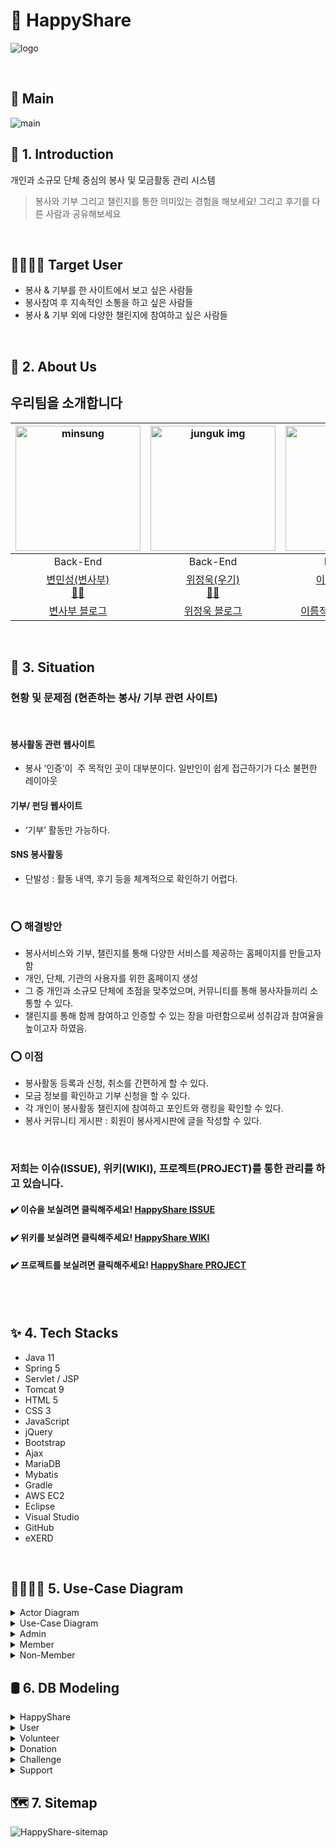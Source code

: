 # 💖 HappyShare 

![logo](https://user-images.githubusercontent.com/86590036/143727485-d17dbc6f-794e-40e6-a368-70279634deb8.jpg)


<br />

## 📌 Main 

![main](https://user-images.githubusercontent.com/86590036/143688493-f45eb512-2a38-4553-b729-7ad1b430c928.gif)



## 🚀 1. Introduction

개인과 소규모 단체 중심의 봉사 및 모금활동 관리 시스템

> 봉사와 기부 그리고 챌린지를 통한 의미있는 경험을 해보세요!  그리고 후기를 다른 사람과 공유해보세요

<br />


## 👨‍👩‍👧‍👦 Target User

- 봉사 & 기부를 한 사이트에서 보고 싶은 사람들
- 봉사참여 후 지속적인 소통을 하고 싶은 사람들
- 봉사 & 기부 외에 다양한 챌린지에 참여하고 싶은 사람들


<br />

## 🌱 2. About Us

## 우리팀을 소개합니다 

|                     <img src="https://avatars.githubusercontent.com/u/86590036?v=4" width=200px alt="minsung"/>                      |                    <img src="https://avatars.githubusercontent.com/u/86589601?v=4" width=200px alt="junguk img"/>                    |                      <img src="https://avatars.githubusercontent.com/u/86590036?v=4" width=200px alt="_"/>                      |                     <img src="https://avatars.githubusercontent.com/u/86590036?v=4" width=200px alt="_">                      |                    <img src="https://avatars.githubusercontent.com/u/86590036?v=4" width=200px alt="_">              |
| :---------------------------------------------------------------------------------------------------------------------------: | :-------------------------------------------------------------------------------------------------------------------------------: | :-----------------------------------------------------------------------------------------------------------------------------------: | :---------------------------------------------------------------------------------------------------------------------------------: | :-------------------------------------------------------------------------------------------------------------------------------: |
|                                                           Back-End                                                            |                                                             Back-End                                                              |                                                               Back-End                                                                |                                                              Back-End                                                               |                                                             Front-End                                                             |
| [변민성(변사부)](https://github.com/minsungbyun) <br> [🙋‍♂️]() | [위정욱(우기)](https://github.com/wejunguk) <br> [👩‍💻]() | [이름적어주세요](https://www.naver.com) <br> [👨‍💻]() | [이름적어주세요](https://www.naver.com) <br> [👨‍💻]() | [이름적어주세요](https://www.naver.com) <br> [👩‍💻]() | [이름적어주세요](https://www.naver.com) <br> [👨‍💻]() |
|                                           [변사부 블로그](https://enjoydevelop.tistory.com)                                            |                                      [위정욱 블로그](#)                                      |                                             [이름적어주세요 블로그](https://www.naver.com)                                              |                                            [이름적어주세요 블로그](https://www.naver.com)                                             |                                           [이름적어주세요 블로그](https://www.naver.com)                                            |


<br />

## 📝 3. Situation

### 현황 및 문제점 (현존하는 봉사/ 기부 관련 사이트)
<br />

#### 봉사활동 관련 웹사이트 
- 봉사 ‘인증’이  주 목적인 곳이 대부분이다.
일반인이 쉽게 접근하기가 다소 불편한 레이아웃

#### 기부/ 펀딩 웹사이트
- ‘기부’ 활동만 가능하다.

#### SNS 봉사활동 
- 단발성 : 활동 내역, 후기 등을 체계적으로 확인하기 어렵다.
<br />

### ⭕ 해결방안

- 봉사서비스와 기부, 챌린지를 통해 다양한 서비스를 제공하는 홈페이지를 만들고자 함
- 개인, 단체, 기관의 사용자를 위한 홈페이지 생성
- 그 중 개인과 소규모 단체에 초점을 맞추었으며, 커뮤니티를 통해 봉사자들끼리 소통할 수 있다.
- 챌린지를 통해 함께 참여하고 인증할 수 있는 장을 마련함으로써 성취감과 참여율을 높이고자 하였음.

### ⭕ 이점

- 봉사활동 등록과 신청, 취소를 간편하게 할 수 있다.
- 모금 정보를 확인하고 기부 신청을 할 수 있다.
- 각 개인이 봉사활동 챌린지에 참여하고 포인트와 랭킹을 확인할 수 있다.
- 봉사 커뮤니티 게시판 : 회원이 봉사게시판에 글을 작성할 수 있다.

<br />

### 저희는 이슈(ISSUE), 위키(WIKI), 프로젝트(PROJECT)를 통한 관리를 하고 있습니다. <br />

<h4> ✔️ 이슈을 보실려면 클릭해주세요!
<a href='https://github.com/minsungbyun/happy-share/issues'>HappyShare ISSUE</a></h4>
</div>

<h4> ✔️ 위키를 보실려면 클릭해주세요!
<a href='https://github.com/minsungbyun/happy-share/wiki'>HappyShare WIKI</a></h4>
</div>

<h4> ✔️ 프로젝트를 보실려면 클릭해주세요!
<a href='https://github.com/minsungbyun/happy-share/projects/1'>HappyShare PROJECT</a></h4>
</div>

<br />
<br />


## ✨ 4. Tech Stacks

* Java 11
* Spring 5
* Servlet / JSP
* Tomcat 9
* HTML 5
* CSS 3
* JavaScript
* jQuery
* Bootstrap
* Ajax
* MariaDB
* Mybatis
* Gradle
* AWS EC2
* Eclipse
* Visual Studio
* GitHub
* eXERD


<br />

## 👨‍👩‍👧‍👧 5. Use-Case Diagram


<details>
<summary>Actor Diagram</summary>
<img src=https://user-images.githubusercontent.com/86590036/143687386-ce85c809-75ec-455b-a06d-22bc7e512b84.png>

</details>

<details>
<summary>Use-Case Diagram</summary>
<img src=https://user-images.githubusercontent.com/86590036/143687394-82c8a3f3-412d-47d2-812c-b123069eb70d.png>

</details>

<details>
<summary>Admin</summary>
<img src=https://user-images.githubusercontent.com/86590036/143687406-5a605678-9c56-46d6-a7b2-d4efb0b3b987.png>

</details>

<details>
<summary>Member</summary>
<img src=https://user-images.githubusercontent.com/86590036/143687426-27784532-dd53-4e12-88a8-bc55fb9dcb8c.png>

</details>

<details>
<summary>Non-Member</summary>
<img src=https://user-images.githubusercontent.com/86590036/143687433-cac9375e-914b-4651-bc45-f0222fd5f6e3.png>

</details>



## 🛢️ 6. DB Modeling


<details>
<summary>HappyShare</summary>
<img src=https://user-images.githubusercontent.com/86590036/143687090-294ac9c4-405b-468d-a785-aaac02768337.png>

</details>

<details>
<summary>User</summary>
<img src=https://user-images.githubusercontent.com/86590036/143687252-e572ca45-fae0-4db2-ac88-a0f5a716d3ca.png>

</details>

<details>
<summary>Volunteer</summary>
<img src=https://user-images.githubusercontent.com/86590036/143687226-2f2e8be9-b9c1-4014-855a-ff373756a5ea.png>

</details>

<details>
<summary>Donation</summary>
<img src=https://user-images.githubusercontent.com/86590036/143687233-454907ae-7b44-4573-825b-dac6dce21679.png>

</details>

<details>
<summary>Challenge</summary>
<img src=https://user-images.githubusercontent.com/86590036/143687240-6cb39ed4-6047-434e-9582-1817c0fa297d.png>

</details>

<details>
<summary>Support</summary>
<img src=https://user-images.githubusercontent.com/86590036/143687244-461815f9-c793-4598-92b1-e633fdfee9bd.png>

</details>

## 🗺️ 7. Sitemap

![HappyShare-sitemap](https://user-images.githubusercontent.com/86590036/143686970-e3ce5272-a6e8-41b2-b63e-da0b8023928b.png)




<br />
